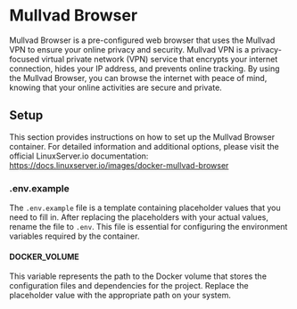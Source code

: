 # Mullvad Browser

Mullvad Browser is a pre-configured web browser that uses the Mullvad VPN to ensure your online privacy and security. Mullvad VPN is a privacy-focused virtual private network (VPN) service that encrypts your internet connection, hides your IP address, and prevents online tracking. By using the Mullvad Browser, you can browse the internet with peace of mind, knowing that your online activities are secure and private.

## Setup

This section provides instructions on how to set up the Mullvad Browser container. For detailed information and additional options, please visit the official LinuxServer.io documentation: https://docs.linuxserver.io/images/docker-mullvad-browser

### .env.example

The `.env.example` file is a template containing placeholder values that you need to fill in. After replacing the placeholders with your actual values, rename the file to `.env`. This file is essential for configuring the environment variables required by the container.

#### DOCKER_VOLUME

This variable represents the path to the Docker volume that stores the configuration files and dependencies for the project. Replace the placeholder value with the appropriate path on your system.
